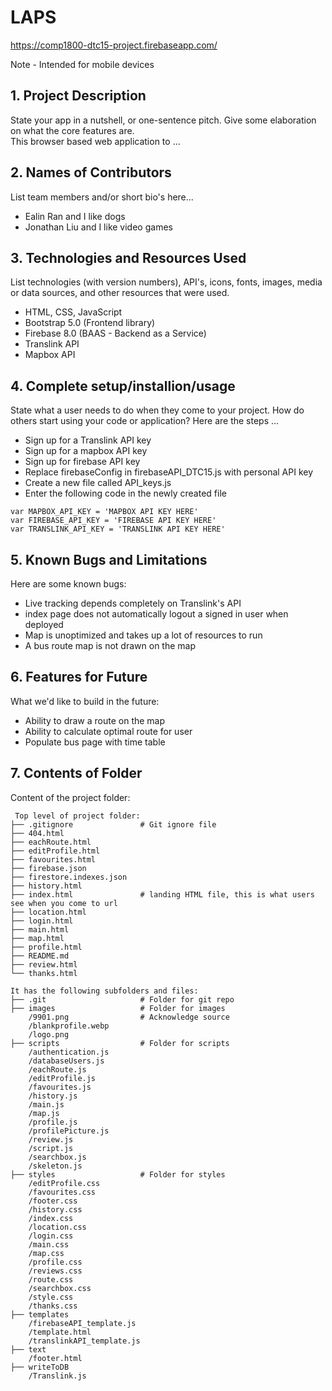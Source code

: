 # LAPS 
https://comp1800-dtc15-project.firebaseapp.com/

Note - Intended for mobile devices

## 1. Project Description
State your app in a nutshell, or one-sentence pitch. Give some elaboration on what the core features are.  
This browser based web application to ... 

## 2. Names of Contributors
List team members and/or short bio's here... 
* Ealin Ran and I like dogs
* Jonathan Liu and I like video games
	
## 3. Technologies and Resources Used
List technologies (with version numbers), API's, icons, fonts, images, media or data sources, and other resources that were used.
* HTML, CSS, JavaScript
* Bootstrap 5.0 (Frontend library)
* Firebase 8.0 (BAAS - Backend as a Service)
* Translink API
* Mapbox API

## 4. Complete setup/installion/usage
State what a user needs to do when they come to your project.  How do others start using your code or application?
Here are the steps ...
* Sign up for a Translink API key
* Sign up for a mapbox API key
* Sign up for firebase API key
* Replace firebaseConfig in firebaseAPI_DTC15.js with personal API key
* Create a new file called API_keys.js
* Enter the following code in the newly created file
```
var MAPBOX_API_KEY = 'MAPBOX API KEY HERE'
var FIREBASE_API_KEY = 'FIREBASE API KEY HERE'
var TRANSLINK_API_KEY = 'TRANSLINK API KEY HERE'
```

## 5. Known Bugs and Limitations
Here are some known bugs:
* Live tracking depends completely on Translink's API
* index page does not automatically logout a signed in user when deployed
* Map is unoptimized and takes up a lot of resources to run
* A bus route map is not drawn on the map


## 6. Features for Future
What we'd like to build in the future:
* Ability to draw a route on the map
* Ability to calculate optimal route for user
* Populate bus page with time table

	
## 7. Contents of Folder
Content of the project folder:

```
 Top level of project folder: 
├── .gitignore               # Git ignore file
├── 404.html
├── eachRoute.html
├── editProfile.html
├── favourites.html
├── firebase.json
├── firestore.indexes.json
├── history.html
├── index.html               # landing HTML file, this is what users see when you come to url
├── location.html
├── login.html
├── main.html
├── map.html
├── profile.html
├── README.md
├── review.html
└── thanks.html

It has the following subfolders and files:
├── .git                     # Folder for git repo
├── images                   # Folder for images
    /9901.png                # Acknowledge source
    /blankprofile.webp
    /logo.png
├── scripts                  # Folder for scripts
    /authentication.js       
    /databaseUsers.js
    /eachRoute.js
    /editProfile.js
    /favourites.js
    /history.js
    /main.js
    /map.js
    /profile.js
    /profilePicture.js
    /review.js
    /script.js
    /searchbox.js
    /skeleton.js
├── styles                   # Folder for styles
    /editProfile.css         
    /favourites.css
    /footer.css
    /history.css
    /index.css
    /location.css
    /login.css
    /main.css
    /map.css
    /profile.css
    /reviews.css
    /route.css
    /searchbox.css
    /style.css
    /thanks.css
├── templates
    /firebaseAPI_template.js
    /template.html
    /translinkAPI_template.js
├── text
    /footer.html
├── writeToDB
    /Translink.js
```


